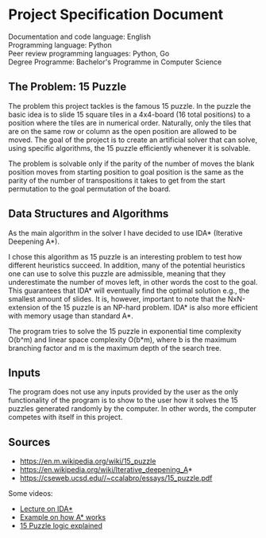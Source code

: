 # Project Specification Document

Documentation and code language: English<br>
Programming language: Python<br>
Peer review programming languages: Python, Go<br>
Degree Programme: Bachelor's Programme in Computer Science<br>

## The Problem: 15 Puzzle
The problem this project tackles is the famous 15 puzzle. In the puzzle the basic idea is to slide 15 square tiles in a 4x4-board (16 total positions) to a position where the tiles are in numerical order. Naturally, only the tiles that are on the same row or column as the open position are allowed to be moved. The goal of the project is to create an artificial solver that can solve, using specific algorithms, the 15 puzzle efficiently whenever it is solvable.

The problem is solvable only if the parity of the number of moves the blank position moves from starting position to goal position is the same as the parity of the number of transpositions it takes to get from the start permutation to the goal permutation of the board.

## Data Structures and Algorithms
As the main algorithm in the solver I have decided to use IDA* (Iterative Deepening A*).

I chose this algorithm as 15 puzzle is an interesting problem to test how different heuristics succeed. In addition, many of the potential heuristics one can use to solve this puzzle are admissible, meaning that they underestimate the number of moves left, in other words the cost to the goal. This guarantees that IDA* will eventually find the optimal solution e.g., the smallest amount of slides. It is, however, important to note that the NxN-extension of the 15 puzzle is an NP-hard problem. IDA* is also more efficient with memory usage than standard A*.

The program tries to solve the 15 puzzle in exponential time complexity O(b^m) and linear space complexity O(b*m), where b is the maximum branching factor and m is the maximum depth of the search tree.

## Inputs
The program does not use any inputs provided by the user as the only functionality of the program is to show to the user how it solves the 15 puzzles generated randomly by the computer. In other words, the computer competes with itself in this project.

## Sources
- https://en.m.wikipedia.org/wiki/15_puzzle
- https://en.wikipedia.org/wiki/Iterative_deepening_A*
- https://cseweb.ucsd.edu//~ccalabro/essays/15_puzzle.pdf

Some videos:
- [Lecture on IDA*](https://www.youtube.com/watch?v=5LMXQ1NGHwU)
- [Example on how A* works](https://www.youtube.com/watch?v=6TsL96NAZCo)
- [15 Puzzle logic explained](https://www.youtube.com/watch?v=YI1WqYKHi78)